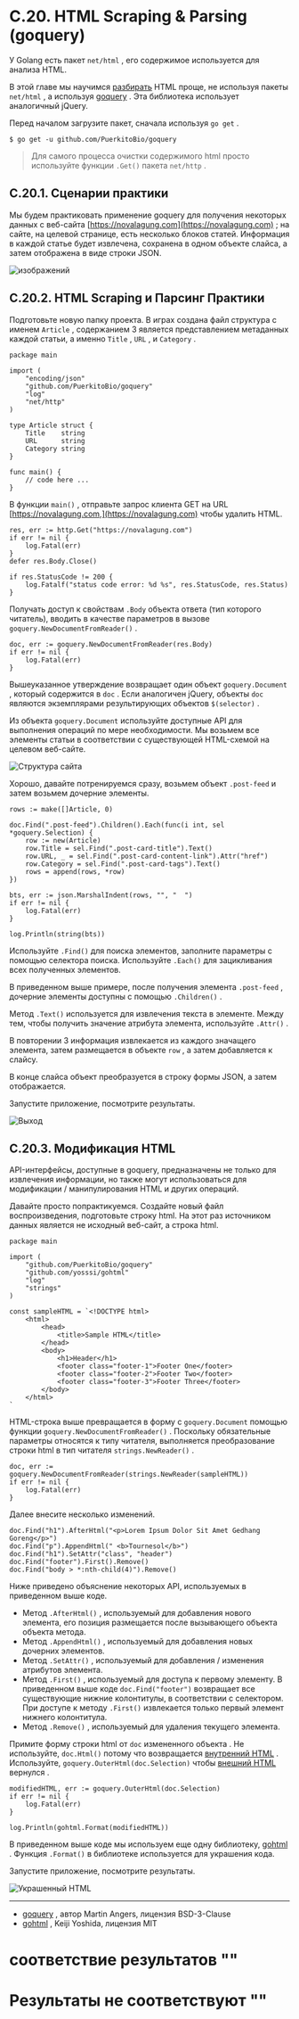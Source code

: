 # С.20. HTML Scraping & Parsing (goquery)

У Golang есть пакет `net/html` , его содержимое используется для анализа HTML.

В этой главе мы научимся [разбирать](https://github.com/PuerkitoBio/goquery) HTML проще, не используя пакеты `net/html` , а используя [goquery](https://github.com/PuerkitoBio/goquery) . Эта библиотека использует аналогичный jQuery.

Перед началом загрузите пакет, сначала используя `go get` .

```
$ go get -u github.com/PuerkitoBio/goquery

```

> Для самого процесса очистки содержимого html просто используйте функции `.Get()` пакета `net/http` .

## C.20.1. Сценарии практики

Мы будем практиковать применение goquery для получения некоторых данных с веб\-сайта [https://novalagung.com](https://novalagung.com) ; на сайте, на целевой странице, есть несколько блоков статей. Информация в каждой статье будет извлечена, сохранена в одном объекте слайса, а затем отображена в виде строки JSON.

![изображений](https://dasarpemrogramangolang.novalagung.com/images/C.20_1_novalagung.png)

## C.20.2. HTML Scraping и Парсинг Практики

Подготовьте новую папку проекта. В играх создана файл структура с именем `Article` , содержанием 3 является представлением метаданных каждой статьи, а именно `Title` , `URL` , и `Category` .

```
package main

import (
    "encoding/json"
    "github.com/PuerkitoBio/goquery"
    "log"
    "net/http"
)

type Article struct {
    Title    string
    URL      string
    Category string
}

func main() {
    // code here ...
}

```

В функции `main()` , отправьте запрос клиента GET на URL [https://novalagung.com,](https://novalagung.com) чтобы удалить HTML.

```
res, err := http.Get("https://novalagung.com")
if err != nil {
    log.Fatal(err)
}
defer res.Body.Close()

if res.StatusCode != 200 {
    log.Fatalf("status code error: %d %s", res.StatusCode, res.Status)
}

```

Получать доступ к свойствам `.Body` объекта ответа (тип которого читатель), вводить в качестве параметров в вызове `goquery.NewDocumentFromReader()` .

```
doc, err := goquery.NewDocumentFromReader(res.Body)
if err != nil {
    log.Fatal(err)
}

```

Вышеуказанное утверждение возвращает один объект `goquery.Document` , который содержится в `doc` . Если аналогичен jQuery, объекты `doc` являются экземплярами результирующих объектов `$(selector)` .

Из объекта `goquery.Document` используйте доступные API для выполнения операций по мере необходимости. Мы возьмем все элементы статьи в соответствии с существующей HTML\-схемой на целевом веб\-сайте.

![Структура сайта](https://dasarpemrogramangolang.novalagung.com/images/C.20_2_structure.png)

Хорошо, давайте потренируемся сразу, возьмем объект `.post-feed` и затем возьмем дочерние элементы.

```
rows := make([]Article, 0)

doc.Find(".post-feed").Children().Each(func(i int, sel *goquery.Selection) {
    row := new(Article)
    row.Title = sel.Find(".post-card-title").Text()
    row.URL, _ = sel.Find(".post-card-content-link").Attr("href")
    row.Category = sel.Find(".post-card-tags").Text()
    rows = append(rows, *row)
})

bts, err := json.MarshalIndent(rows, "", "  ")
if err != nil {
    log.Fatal(err)
}

log.Println(string(bts))

```

Используйте `.Find()` для поиска элементов, заполните параметры с помощью селектора поиска. Используйте `.Each()` для зацикливания всех полученных элементов.

В приведенном выше примере, после получения элемента `.post-feed` , дочерние элементы доступны с помощью `.Children()` .

Метод `.Text()` используется для извлечения текста в элементе. Между тем, чтобы получить значение атрибута элемента, используйте `.Attr()` .

В повторении 3 информация извлекается из каждого значащего элемента, затем размещается в объекте `row` , а затем добавляется к слайсу.

В конце слайса объект преобразуется в строку формы JSON, а затем отображается.

Запустите приложение, посмотрите результаты.

![Выход](https://dasarpemrogramangolang.novalagung.com/images/C.20_3_output.png)

## C.20.3. Модификация HTML

API\-интерфейсы, доступные в goquery, предназначены не только для извлечения информации, но также могут использоваться для модификации / манипулирования HTML и других операций.

Давайте просто попрактикуемся. Создайте новый файл воспроизведения, подготовьте строку html. На этот раз источником данных является не исходный веб\-сайт, а строка html.

```
package main

import (
    "github.com/PuerkitoBio/goquery"
    "github.com/yosssi/gohtml"
    "log"
    "strings"
)

const sampleHTML = `<!DOCTYPE html>
    <html>
        <head>
            <title>Sample HTML</title>
        </head>
        <body>
            <h1>Header</h1>
            <footer class="footer-1">Footer One</footer>
            <footer class="footer-2">Footer Two</footer>
            <footer class="footer-3">Footer Three</footer>
        </body>
    </html>
`

```

HTML\-строка выше превращается в форму с `goquery.Document` помощью функции `goquery.NewDocumentFromReader()` . Поскольку обязательные параметры относятся к типу читателя, выполняется преобразование строки html в тип читателя `strings.NewReader()` .

```
doc, err := goquery.NewDocumentFromReader(strings.NewReader(sampleHTML))
if err != nil {
    log.Fatal(err)
}

```

Далее внесите несколько изменений.

```
doc.Find("h1").AfterHtml("<p>Lorem Ipsum Dolor Sit Amet Gedhang Goreng</p>")
doc.Find("p").AppendHtml(" <b>Tournesol</b>")
doc.Find("h1").SetAttr("class", "header")
doc.Find("footer").First().Remove()
doc.Find("body > *:nth-child(4)").Remove()

```

Ниже приведено объяснение некоторых API, используемых в приведенном выше коде.

*   Метод `.AfterHtml()` , используемый для добавления нового элемента, его позиция размещается после вызывающего объекта объекта метода.
*   Метод `.AppendHtml()` , используемый для добавления новых дочерних элементов.
*   Метод `.SetAttr()` , используемый для добавления / изменения атрибутов элемента.
*   Метод `.First()` , используемый для доступа к первому элементу. В приведенном выше коде `doc.Find("footer")` возвращает все существующие нижние колонтитулы, в соответствии с селектором. При доступе к методу `.First()` извлекается только первый элемент нижнего колонтитула.
*   Метод `.Remove()` , используемый для удаления текущего элемента.

Примите форму строки html от `doc` измененного объекта . Не используйте, `doc.Html()` потому что возвращается [внутренний HTML](https://developer.mozilla.org/en-US/docs/Web/API/Element/innerHTML) . Используйте, `goquery.OuterHtml(doc.Selection)` чтобы [внешний HTML](https://developer.mozilla.org/en-US/docs/Web/API/Element/outerHTML) вернулся .

```
modifiedHTML, err := goquery.OuterHtml(doc.Selection)
if err != nil {
    log.Fatal(err)
}

log.Println(gohtml.Format(modifiedHTML))

```

В приведенном выше коде мы используем еще одну библиотеку, [gohtml](https://github.com/yosssi/gohtml) . Функция `.Format()` в библиотеке используется для украшения кода.

Запустите приложение, посмотрите результаты.

![Украшенный HTML](https://dasarpemrogramangolang.novalagung.com/images/C.20_4_beautified_html.png)

---

*   [goquery](https://github.com/PuerkitoBio/goquery) , автор Martin Angers, лицензия BSD\-3\-Clause
*   [gohtml](https://github.com/yosssi/gohtml) , Keiji Yoshida, лицензия MIT

# соответствие результатов ""

# Результаты не соответствуют ""
